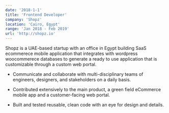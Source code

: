```yaml
---
date: '2018-1-1'
title: 'Frontend Developer'
company: 'Shopz'
location: 'Cairo, Egypt'
range: 'Jan 2018 - Feb 2019'
url: 'http://shopz.io'
---
```


Shopz is a UAE-based startup with an office in Egypt building SaaS ecommerece mobile application that integrates with wordpress woocommerece databases to generate a ready to use application that is customizable through a custom web portal.

- Communicate and collaborate with multi-disciplinary teams of engineers, designers, and stakeholders on a daily basis.

- Contributed extensively to the main product, a green field eCommerce mobile app and a customer-facing web portal.

- Built and tested reusable, clean code with an eye for design and details.
